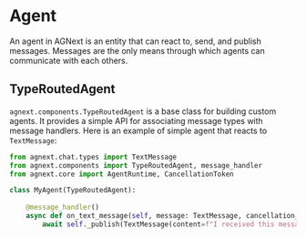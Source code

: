 # Agent

An agent in AGNext is an entity that can react to, send, and publish
messages. Messages are the only means through which agents can communicate
with each others.

## TypeRoutedAgent

`agnext.components.TypeRoutedAgent`
is a base class for building custom agents. It provides
a simple API for associating message types with message handlers.
Here is an example of simple agent that reacts to `TextMessage`:

```python
from agnext.chat.types import TextMessage
from agnext.components import TypeRoutedAgent, message_handler
from agnext.core import AgentRuntime, CancellationToken

class MyAgent(TypeRoutedAgent):
    
    @message_handler()
    async def on_text_message(self, message: TextMessage, cancellation_token: CancellationToken)) -> None:
        await self._publish(TextMessage(content=f"I received this message: ({message.content}) from {message.source}"))
```
